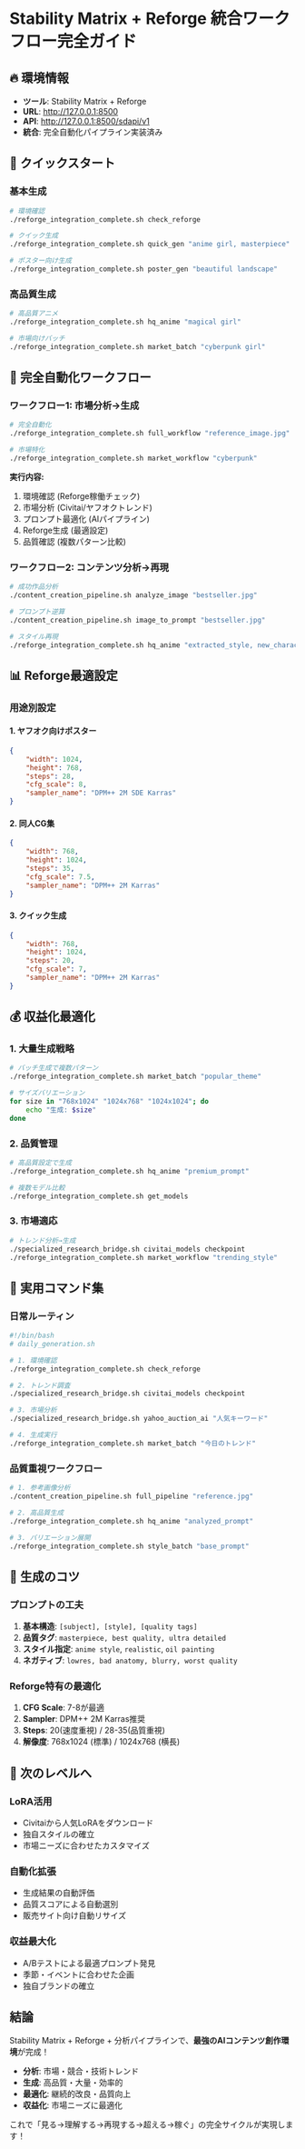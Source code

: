 # Stability Matrix + Reforge 統合ワークフロー完全ガイド

## 🔥 環境情報
- **ツール**: Stability Matrix + Reforge
- **URL**: http://127.0.0.1:8500
- **API**: http://127.0.0.1:8500/sdapi/v1
- **統合**: 完全自動化パイプライン実装済み

## 🚀 クイックスタート

### 基本生成
```bash
# 環境確認
./reforge_integration_complete.sh check_reforge

# クイック生成
./reforge_integration_complete.sh quick_gen "anime girl, masterpiece"

# ポスター向け生成
./reforge_integration_complete.sh poster_gen "beautiful landscape"
```

### 高品質生成
```bash
# 高品質アニメ
./reforge_integration_complete.sh hq_anime "magical girl"

# 市場向けバッチ
./reforge_integration_complete.sh market_batch "cyberpunk girl"
```

## 🎯 完全自動化ワークフロー

### ワークフロー1: 市場分析→生成
```bash
# 完全自動化
./reforge_integration_complete.sh full_workflow "reference_image.jpg"

# 市場特化
./reforge_integration_complete.sh market_workflow "cyberpunk"
```

**実行内容:**
1. 環境確認 (Reforge稼働チェック)
2. 市場分析 (Civitai/ヤフオクトレンド)
3. プロンプト最適化 (AIパイプライン)
4. Reforge生成 (最適設定)
5. 品質確認 (複数パターン比較)

### ワークフロー2: コンテンツ分析→再現
```bash
# 成功作品分析
./content_creation_pipeline.sh analyze_image "bestseller.jpg"

# プロンプト逆算
./content_creation_pipeline.sh image_to_prompt "bestseller.jpg"

# スタイル再現
./reforge_integration_complete.sh hq_anime "extracted_style, new_character"
```

## 📊 Reforge最適設定

### 用途別設定

#### 1. ヤフオク向けポスター
```json
{
    "width": 1024,
    "height": 768,
    "steps": 28,
    "cfg_scale": 8,
    "sampler_name": "DPM++ 2M SDE Karras"
}
```

#### 2. 同人CG集
```json
{
    "width": 768,
    "height": 1024,
    "steps": 35,
    "cfg_scale": 7.5,
    "sampler_name": "DPM++ 2M Karras"
}
```

#### 3. クイック生成
```json
{
    "width": 768,
    "height": 1024,
    "steps": 20,
    "cfg_scale": 7,
    "sampler_name": "DPM++ 2M Karras"
}
```

## 💰 収益化最適化

### 1. 大量生成戦略
```bash
# バッチ生成で複数パターン
./reforge_integration_complete.sh market_batch "popular_theme"

# サイズバリエーション
for size in "768x1024" "1024x768" "1024x1024"; do
    echo "生成: $size"
done
```

### 2. 品質管理
```bash
# 高品質設定で生成
./reforge_integration_complete.sh hq_anime "premium_prompt"

# 複数モデル比較
./reforge_integration_complete.sh get_models
```

### 3. 市場適応
```bash
# トレンド分析→生成
./specialized_research_bridge.sh civitai_models checkpoint
./reforge_integration_complete.sh market_workflow "trending_style"
```

## 🔧 実用コマンド集

### 日常ルーティン
```bash
#!/bin/bash
# daily_generation.sh

# 1. 環境確認
./reforge_integration_complete.sh check_reforge

# 2. トレンド調査
./specialized_research_bridge.sh civitai_models checkpoint

# 3. 市場分析
./specialized_research_bridge.sh yahoo_auction_ai "人気キーワード"

# 4. 生成実行
./reforge_integration_complete.sh market_batch "今日のトレンド"
```

### 品質重視ワークフロー
```bash
# 1. 参考画像分析
./content_creation_pipeline.sh full_pipeline "reference.jpg"

# 2. 高品質生成
./reforge_integration_complete.sh hq_anime "analyzed_prompt"

# 3. バリエーション展開
./reforge_integration_complete.sh style_batch "base_prompt"
```

## 🎨 生成のコツ

### プロンプトの工夫
1. **基本構造**: `[subject], [style], [quality tags]`
2. **品質タグ**: `masterpiece, best quality, ultra detailed`
3. **スタイル指定**: `anime style`, `realistic`, `oil painting`
4. **ネガティブ**: `lowres, bad anatomy, blurry, worst quality`

### Reforge特有の最適化
1. **CFG Scale**: 7-8が最適
2. **Sampler**: DPM++ 2M Karras推奨
3. **Steps**: 20(速度重視) / 28-35(品質重視)
4. **解像度**: 768x1024 (標準) / 1024x768 (横長)

## 🚀 次のレベルへ

### LoRA活用
- Civitaiから人気LoRAをダウンロード
- 独自スタイルの確立
- 市場ニーズに合わせたカスタマイズ

### 自動化拡張
- 生成結果の自動評価
- 品質スコアによる自動選別
- 販売サイト向け自動リサイズ

### 収益最大化
- A/Bテストによる最適プロンプト発見
- 季節・イベントに合わせた企画
- 独自ブランドの確立

## 結論

Stability Matrix + Reforge + 分析パイプラインで、**最強のAIコンテンツ創作環境**が完成！

- **分析**: 市場・競合・技術トレンド
- **生成**: 高品質・大量・効率的
- **最適化**: 継続的改良・品質向上
- **収益化**: 市場ニーズに最適化

これで「見る→理解する→再現する→超える→稼ぐ」の完全サイクルが実現します！
